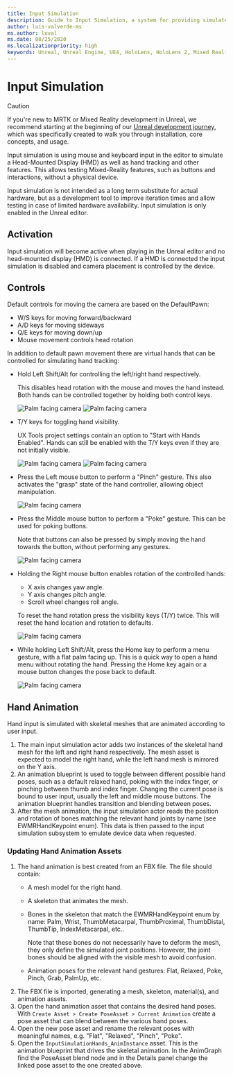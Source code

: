 ```yaml
---
title: Input Simulation
description: Guide to Input Simulation, a system for providing simulated hand input and head pose when playing in the editor.
author: luis-valverde-ms
ms.author: luval
ms.date: 08/25/2020
ms.localizationpriority: high
keywords: Unreal, Unreal Engine, UE4, HoloLens, HoloLens 2, Mixed Reality, development, MRTK, UXT, UX Tools, Input Simulation
---
```


# Input Simulation

> [!CAUTION]
> If you're new to MRTK or Mixed Reality development in Unreal, we recommend starting at the beginning of our [Unreal development journey](https://docs.microsoft.com/windows/mixed-reality/unreal-development-overview), which was specifically created to walk you through installation, core concepts, and usage.

Input simulation is using mouse and keyboard input in the editor to simulate a Head-Mounted Display (HMD) as well as
hand tracking and other features. This allows testing Mixed-Reality features, such as buttons and interactions, without
a physical device.

Input simulation is not intended as a long term substitute for actual hardware, but as a development tool to improve
iteration times and allow testing in case of limited hardware availability. Input simulation is only enabled in the
Unreal editor.

## Activation

Input simulation will become active when playing in the Unreal editor and no head-mounted display (HMD) is connected. If a HMD is connected the input simulation is disabled and camera placement is controlled by the device.

## Controls

Default controls for moving the camera are based on the DefaultPawn:
* W/S keys for moving forward/backward
* A/D keys for moving sideways
* Q/E keys for moving down/up
* Mouse movement controls head rotation

In addition to default pawn movement there are virtual hands that can be controlled for simulating hand tracking:
* Hold Left Shift/Alt for controlling the left/right hand respectively.

  This disables head rotation with the mouse and moves the hand instead. Both hands can be controlled together by holding both control keys.

  ![Palm facing camera](Images/InputSimulation/MoveLeftHand.png)
  ![Palm facing camera](Images/InputSimulation/MoveRightHand.png)
* T/Y keys for toggling hand visibility.

  UX Tools project settings contain an option to "Start with Hands Enabled". Hands can still be enabled with the T/Y keys even if they are not initially visible.

  ![Palm facing camera](Images/InputSimulation/HideLeftHand.png)
  ![Palm facing camera](Images/InputSimulation/HideRightHand.png)
* Press the Left mouse button to perform a "Pinch" gesture. This also activates the "grasp" state of the hand controller, allowing object manipulation.

  ![Palm facing camera](Images/InputSimulation/Pinch.png)
* Press the Middle mouse button to perform a "Poke" gesture. This can be used for poking buttons.

  Note that buttons can also be pressed by simply moving the hand towards the button, without performing any gestures.

  ![Palm facing camera](Images/InputSimulation/Poke.png)
* Holding the Right mouse button enables rotation of the controlled hands:
    * X axis changes yaw angle.
    * Y axis changes pitch angle.
    * Scroll wheel changes roll angle.

  To reset the hand rotation press the visibility keys (T/Y) twice. This will reset the hand location and rotation to defaults.

  ![Palm facing camera](Images/InputSimulation/RotateHand.png)
* While holding Left Shift/Alt, press the Home key to perform a menu gesture, with a flat palm facing up.
  This is a quick way to open a hand menu without rotating the hand. Pressing the Home key again or a mouse button changes the pose back to default.

  ![Palm facing camera](Images/InputSimulation/MenuHandPose.png)

## Hand Animation

Hand input is simulated with skeletal meshes that are animated according to user input.

1. The main input simulation actor adds two instances of the skeletal hand mesh for the left and right hand
  respectively. The mesh asset is expected to model the right hand, while the left hand mesh is mirrored on the Y axis.
1. An animation blueprint is used to toggle between different possible hand poses, such as a default relaxed hand, poking
  with the index finger, or pinching between thumb and index finger. Changing the current pose is bound to user input,
  usually the left and middle mouse buttons. The animation blueprint handles transition and blending between poses.
1. After the mesh animation, the input simulation actor reads the position and rotation of bones matching the relevant
  hand joints by name (see EWMRHandKeypoint enum). This data is then passed to the input simulation subsystem to emulate
  device data when requested.

### Updating Hand Animation Assets

1. The hand animation is best created from an FBX file. The file should contain:
   * A mesh model for the right hand.
   * A skeleton that animates the mesh.
   * Bones in the skeleton that match the EWMRHandKeypoint enum by name: Palm, Wrist, ThumbMetacarpal, ThumbProximal,
     ThumbDistal, ThumbTip, IndexMetacarpal, etc..

     Note that these bones do not necessarily have to deform the mesh, they only define the simulated joint positions.
     However, the joint bones should be aligned with the visible mesh to avoid confusion.
   * Animation poses for the relevant hand gestures: Flat, Relaxed, Poke, Pinch, Grab, PalmUp, etc.
1. The FBX file is imported, generating a mesh, skeleton, material(s), and animation assets.
1. Open the hand animation asset that contains the desired hand poses. With `Create Asset > Create PoseAsset > Current
    Animation` create a pose asset that can blend between the various hand poses.
1. Open the new pose asset and rename the relevant poses with meaningful names, e.g. "Flat", "Relaxed", "Pinch", "Poke".
1. Open the `InputSimulationHands_AnimInstance` asset. This is the animation blueprint that drives the skeletal
    animation. In the AnimGraph find the PoseAsset blend node and in the Details panel change the linked pose asset to the one
    created above.